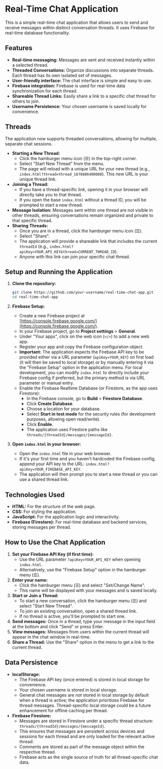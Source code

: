 # Real-Time Chat Application

This is a simple real-time chat application that allows users to send and receive messages within distinct conversation threads. It uses Firebase for real-time database functionality.

## Features

*   **Real-time messaging:** Messages are sent and received instantly within a selected thread.
*   **Threaded Conversations:** Organize discussions into separate threads. Each thread has its own isolated set of messages.
*   **User-friendly interface:** The chat interface is simple and easy to use.
*   **Firebase integration:** Firebase is used for real-time data synchronization for each thread.
*   **Shareable Thread Links:** Easily share a link to a specific chat thread for others to join.
*   **Username Persistence:** Your chosen username is saved locally for convenience.

## Threads

The application now supports threaded conversations, allowing for multiple, separate chat sessions.

*   **Starting a New Thread:**
    *   Click the hamburger menu icon (☰) in the top-right corner.
    *   Select "Start New Thread" from the menu.
    *   The page will reload with a unique URL for your new thread (e.g., `index.html?thread=thread_1678886400000`). This new URL is your unique thread link.
*   **Joining a Thread:**
    *   If you have a thread-specific link, opening it in your browser will directly take you to that thread.
    *   If you open the base `index.html` without a thread ID, you will be prompted to start a new thread.
*   **Message Isolation:** Messages sent within one thread are not visible in other threads, ensuring conversations remain organized and private to that specific thread.
*   **Sharing Threads:**
    *   Once you are in a thread, click the hamburger menu icon (☰).
    *   Select "Share".
    *   The application will provide a shareable link that includes the current `threadId` (e.g., `index.html?apiKey=YOUR_API_KEY&thread=CURRENT_THREAD_ID`).
    *   Anyone with this link can join your specific chat thread.

## Setup and Running the Application

1.  **Clone the repository:**
    ```bash
    git clone https://github.com/your-username/real-time-chat-app.git
    cd real-time-chat-app
    ```

2.  **Firebase Setup:**
    *   Create a new Firebase project at [https://console.firebase.google.com/](https://console.firebase.google.com/).
    *   In your Firebase project, go to **Project settings** > **General**.
    *   Under "Your apps", click on the web icon (`</>`) to add a new web app.
    *   Register your app and copy the Firebase configuration object.
    *   **Important:** The application expects the Firebase API key to be provided either via a URL parameter (`apiKey=YOUR_KEY`) on first load (it will then be saved to local storage) or by manually entering it via the "Firebase Setup" option in the application menu. For local development, you can modify `index.html` to directly include your Firebase config if preferred, but the primary method is via URL parameter or manual entry.
    *   Enable the Firebase Realtime Database (or Firestore, as the app uses Firestore):
        *   In the Firebase console, go to **Build** > **Firestore Database**.
        *   Click **Create Database**.
        *   Choose a location for your database.
        *   Select **Start in test mode** for the security rules (for development purposes, allowing open read/write).
        *   Click **Enable**.
        *   The application uses Firestore paths like `threads/{threadId}/messages/{messageId}`.

3.  **Open `index.html` in your browser:**
    *   Open the `index.html` file in your web browser.
    *   If it's your first time and you haven't hardcoded the Firebase config, append your API key to the URL: `index.html?apiKey=YOUR_FIREBASE_API_KEY`.
    *   The application will then prompt you to start a new thread or you can use a shared thread link.

## Technologies Used

*   **HTML:** For the structure of the web page.
*   **CSS:** For styling the application.
*   **JavaScript:** For the application logic and interactivity.
*   **Firebase (Firestore):** For real-time database and backend services, storing messages per thread.

## How to Use the Chat Application

1.  **Set your Firebase API Key (if first time):**
    *   Use the URL parameter `?apiKey=YOUR_API_KEY` when opening `index.html`.
    *   Alternatively, use the "Firebase Setup" option in the hamburger menu (☰).
2.  **Enter your name:**
    *   Click the hamburger menu (☰) and select "Set/Change Name".
    *   This name will be displayed with your messages and is saved locally.
3.  **Start or Join a Thread:**
    *   To start a new conversation, click the hamburger menu (☰) and select "Start New Thread".
    *   To join an existing conversation, open a shared thread link.
    *   If no thread is active, you'll be prompted to start one.
4.  **Send messages:** Once in a thread, type your message in the input field at the bottom and click "Send" or press Enter.
5.  **View messages:** Messages from users within the current thread will appear in the chat window in real-time.
6.  **Share a Thread:** Use the "Share" option in the menu to get a link to the current thread.

## Data Persistence

*   **localStorage:**
    *   The Firebase API key (once entered) is stored in local storage for convenience.
    *   Your chosen username is stored in local storage.
    *   General chat messages are *not* stored in local storage by default when a thread is active; the application prioritizes Firebase for thread messages. Thread-specific local storage could be a future enhancement for offline caching per thread.
*   **Firebase Firestore:**
    *   Messages are stored in Firestore under a specific thread structure: `threads/{threadId}/messages/{messageId}`.
    *   This ensures that messages are persistent across devices and sessions for each thread and are only loaded for the relevant active thread.
    *   Comments are stored as part of the message object within the respective thread.
    *   Firebase acts as the single source of truth for all thread-specific chat data.
